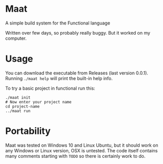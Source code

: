 # Maat
A simple build system for the Functional language

Written over few days, so probably really buggy. But it worked on my computer.

# Usage
You can download the executable from Releases (last version 0.0.1).
Running `./maat help` will print the built-in help info.

To try a basic project in functional run this:
```
./maat init
# Now enter your project name
cd project-name
../maat run
```

# Portability
Maat was tested on Windows 10 and Linux Ubuntu, but it should work on any Windows or Linux version, OSX is untested.
The code itself contains many comments starting with `TODO` so there is certainly work to do.
